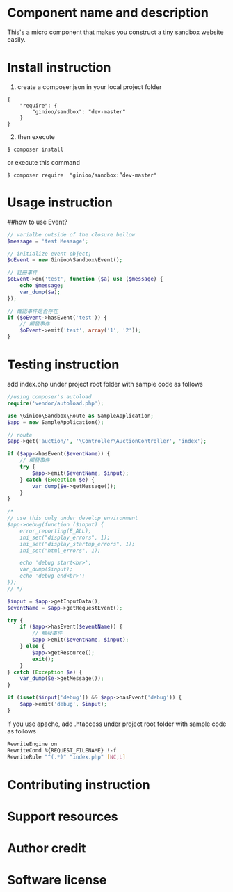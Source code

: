 # Component name and description
This's a micro component that makes you construct a tiny sandbox website easily.

# Install instruction
1. create a composer.json in your local project folder
```
{
    "require": {
        "ginioo/sandbox": "dev-master"
    }
}
```
2. then execute
```
$ composer install
```
   or execute this command
```
$ composer require  "ginioo/sandbox:”dev-master"
```

# Usage instruction
##how to use Event?
```php
// varialbe outside of the closure bellow
$message = 'test Message';

// initialize event object;
$oEvent = new Ginioo\Sandbox\Event();

// 註冊事件
$oEvent->on('test', function ($a) use ($message) {
    echo $message;
    var_dump($a);
});

// 確認事件是否存在
if ($oEvent->hasEvent('test')) {
    // 觸發事件
    $oEvent->emit('test', array('1', '2'));
}
```

# Testing instruction
add index.php under project root folder with sample code as follows
```php
//using composer's autoload
require('vendor/autoload.php');

use \Ginioo\Sandbox\Route as SampleApplication;
$app = new SampleApplication();

// route
$app->get('auction/', '\Controller\AuctionController', 'index');

if ($app->hasEvent($eventName)) {
    // 觸發事件
    try {
        $app->emit($eventName, $input);
    } catch (Exception $e) {
        var_dump($e->getMessage());
    }
}

/*
// use this only under develop environment
$app->debug(function ($input) {
    error_reporting(E_ALL);
    ini_set("display_errors", 1);
    ini_set("display_startup_errors", 1);
    ini_set("html_errors", 1);

    echo 'debug start<br>';
    var_dump($input);
    echo 'debug end<br>';
});
// */

$input = $app->getInputData();
$eventName = $app->getRequestEvent();

try {
    if ($app->hasEvent($eventName)) {
        // 觸發事件
        $app->emit($eventName, $input);
    } else {
        $app->getResource();
        exit();
    }
} catch (Exception $e) {
    var_dump($e->getMessage());
}

if (isset($input['debug']) && $app->hasEvent('debug')) {
    $app->emit('debug', $input);
}

```

if you use apache, add .htaccess under project root folder with sample code as follows
```sh
RewriteEngine on
RewriteCond %{REQUEST_FILENAME} !-f
RewriteRule "^(.*)" "index.php" [NC,L]
```

# Contributing instruction

# Support resources

# Author credit

# Software license